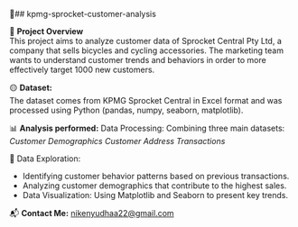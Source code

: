 🔰## kpmg-sprocket-customer-analysis

📌 **Project Overview**  
This project aims to analyze customer data of Sprocket Central Pty Ltd, a company that sells bicycles and cycling accessories. 
The marketing team wants to understand customer trends and behaviors in order to more effectively target 1000 new customers.

🟡 **Dataset:**  
The dataset comes from KPMG Sprocket Central in Excel format and was processed using Python (pandas, numpy, seaborn, matplotlib).
 
📊 **Analysis performed:**
Data Processing: Combining three main datasets:
*Customer Demographics*
*Customer Address*
*Transactions*

🚀 Data Exploration:
- Identifying customer behavior patterns based on previous transactions.
- Analyzing customer demographics that contribute to the highest sales.
- Data Visualization: Using Matplotlib and Seaborn to present key trends.

📬 **Contact Me:** nikenyudhaa22@gmail.com  
